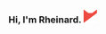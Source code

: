 ### Hi, I'm Rheinard. <img src="https://raw.githubusercontent.com/rheinardkorf/rheinardkorf/master/the_fox.svg" height="24" width="24" >



<!--
**rheinardkorf/rheinardkorf** is a ✨ _special_ ✨ repository because its `README.md` (this file) appears on your GitHub profile.

Here are some ideas to get you started:

- 🔭 I’m currently working on ...
- 🌱 I’m currently learning ...
- 👯 I’m looking to collaborate on ...
- 🤔 I’m looking for help with ...
- 💬 Ask me about ...
- 📫 How to reach me: ...
- 😄 Pronouns: ...
- ⚡ Fun fact: ...
-->
